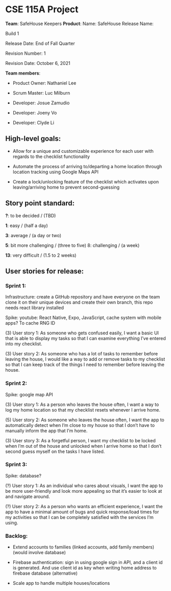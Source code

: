 # CSE 115A Project
**Team**:  SafeHouse Keepers 
**Product**: Name: SafeHouse Release Name: 

Build 1

Release Date: End of Fall Quarter 

Revision Number: 1

Revision Date: October 6, 2021

**Team members**:

* Product Owner: Nathaniel Lee

* Scrum Master: Luc Milburn

* Developer: Josue Zamudio

* Developer: Joeny Vo

* Developer: Clyde Li

  

## High-level goals:

* Allow for a unique and customizable experience for each user with regards to the checklist functionality

* Automate the process of arriving to/departing a home location through location tracking using Google Maps API

* Create a lock/unlocking feature of the checklist which activates upon leaving/arriving home to prevent second-guessing

  

## Story point standard:

**?**: to be decided / (TBD)

**1**: easy / (half a day)

**3**: average / (a day or two)

**5**: bit more challenging / (three to five) 8: challenging / (a week)

**13**: very difficult / (1.5 to 2 weeks)

  

## User stories for release:

  

### Sprint 1:

Infrastructure: create a GitHub repository and have everyone on the team clone it on their unique devices and create their own branch, this repo needs react library installed

Spike: youtube: React Native, Expo, JavaScript, cache system with mobile apps? To cache RNG ID

(3) User story 1: As someone who gets confused easily, I want a basic UI that is able to display my tasks so that I can examine everything I’ve entered into my checklist.

(3) User story 2: As someone who has a lot of tasks to remember before leaving the house, I would like a way to add or remove tasks to my checklist so that I can keep track of the things I need to remember before leaving the house.

### Sprint 2:

Spike: google map API

(3) User story 1: As a person who leaves the house often, I want a way to log my home location so that my checklist resets whenever I arrive home.

(5) User story 2: As someone who leaves the house often, I want the app to automatically detect when I’m close to my house so that I don’t have to manually inform the app that I’m home.

(3) User story 3: As a forgetful person, I want my checklist to be locked when I’m out of the house and unlocked when I arrive home so that I don’t second guess myself on the tasks I have listed.

### Sprint 3:

Spike: database?

(?) User story 1: As an individual who cares about visuals, I want the app to be more user-friendly and look more appealing so that it’s easier to look at and navigate around.

(?) User story 2: As a person who wants an efficient experience, I want the app to have a minimal amount of bugs and quick response/load times for my activities so that I can be completely satisfied with the services I’m using.

### Backlog:

* Extend accounts to families (linked accounts, add family members) (would involve database)

* Firebase authentication: sign in using google sign in API, and a client id is generated. And use client id as key when writing home address to firebase database (alternative)

* Scale app to handle multiple houses/locations
